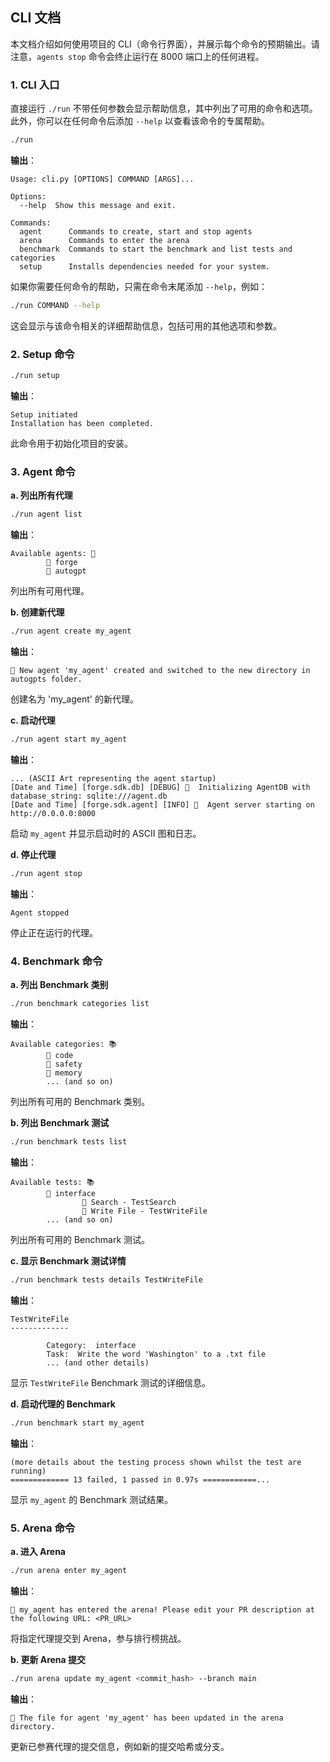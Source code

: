 ## CLI 文档

本文档介绍如何使用项目的 CLI（命令行界面），并展示每个命令的预期输出。请注意，`agents stop` 命令会终止运行在 8000 端口上的任何进程。

### 1. CLI 入口

直接运行 `./run` 不带任何参数会显示帮助信息，其中列出了可用的命令和选项。此外，你可以在任何命令后添加 `--help` 以查看该命令的专属帮助。

```sh
./run
```

**输出**：

```
Usage: cli.py [OPTIONS] COMMAND [ARGS]...

Options:
  --help  Show this message and exit.

Commands:
  agent      Commands to create, start and stop agents
  arena      Commands to enter the arena
  benchmark  Commands to start the benchmark and list tests and categories
  setup      Installs dependencies needed for your system.
```

如果你需要任何命令的帮助，只需在命令末尾添加 `--help`，例如：

```sh
./run COMMAND --help
```

这会显示与该命令相关的详细帮助信息，包括可用的其他选项和参数。

### 2. Setup 命令

```sh
./run setup
```

**输出**：

```
Setup initiated
Installation has been completed.
```

此命令用于初始化项目的安装。

### 3. Agent 命令

**a. 列出所有代理**

```sh
./run agent list
```

**输出**：

```
Available agents: 🤖
        🐙 forge
        🐙 autogpt
```

列出所有可用代理。

**b. 创建新代理**

```sh
./run agent create my_agent
```

**输出**：

```
🎉 New agent 'my_agent' created and switched to the new directory in autogpts folder.
```

创建名为 'my_agent' 的新代理。

**c. 启动代理**

```sh
./run agent start my_agent
```

**输出**：

```
... (ASCII Art representing the agent startup)
[Date and Time] [forge.sdk.db] [DEBUG] 🐛  Initializing AgentDB with database_string: sqlite:///agent.db
[Date and Time] [forge.sdk.agent] [INFO] 📝  Agent server starting on http://0.0.0.0:8000
```

启动 `my_agent` 并显示启动时的 ASCII 图和日志。

**d. 停止代理**

```sh
./run agent stop
```

**输出**：

```
Agent stopped
```

停止正在运行的代理。

### 4. Benchmark 命令

**a. 列出 Benchmark 类别**

```sh
./run benchmark categories list
```

**输出**：

```
Available categories: 📚
        📖 code
        📖 safety
        📖 memory
        ... (and so on)
```

列出所有可用的 Benchmark 类别。

**b. 列出 Benchmark 测试**

```sh
./run benchmark tests list
```

**输出**：

```
Available tests: 📚
        📖 interface
                🔬 Search - TestSearch
                🔬 Write File - TestWriteFile
        ... (and so on)
```

列出所有可用的 Benchmark 测试。

**c. 显示 Benchmark 测试详情**

```sh
./run benchmark tests details TestWriteFile
```

**输出**：

```
TestWriteFile
-------------

        Category:  interface
        Task:  Write the word 'Washington' to a .txt file
        ... (and other details)
```

显示 `TestWriteFile` Benchmark 测试的详细信息。

**d. 启动代理的 Benchmark**

```sh
./run benchmark start my_agent
```

**输出**：

```
(more details about the testing process shown whilst the test are running)
============= 13 failed, 1 passed in 0.97s ============...
```

显示 `my_agent` 的 Benchmark 测试结果。

### 5. Arena 命令

**a. 进入 Arena**

```sh
./run arena enter my_agent
```

**输出**：

```
🚀 my_agent has entered the arena! Please edit your PR description at the following URL: <PR_URL>
```

将指定代理提交到 Arena，参与排行榜挑战。

**b. 更新 Arena 提交**

```sh
./run arena update my_agent <commit_hash> --branch main
```

**输出**：

```
🚀 The file for agent 'my_agent' has been updated in the arena directory.
```

更新已参赛代理的提交信息，例如新的提交哈希或分支。
